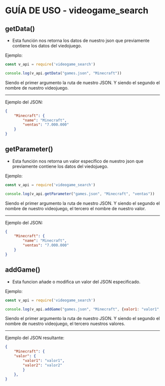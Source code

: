 # GUÍA DE USO - videogame_search

## getData()

* Esta función nos retorna los datos de nuestro json que previamente contiene los datos del viedojuego.

Ejemplo:

```js
const v_api = require('videogame_search')

console.log(v_api.getData("games.json", "Minecraft"))
```

Siendo el primer argumento la ruta de nuestro JSON. Y siendo el segundo el nombre de nuestro videojuego.
***

Ejemplo del JSON:

```json
{
    "Minecraft": {
        "name": "Minecraft",
        "ventas": "7.000.000"
    }
}

```

## getParameter()

* Esta función nos retorna un valor específico de nuestro json que previamente contiene los datos del viedojuego.

Ejemplo:

```js
const v_api = require('videogame_search')

console.log(v_api.getParameter("games.json", "Minecraft", "ventas"))
```

Siendo el primer argumento la ruta de nuestro JSON. Y siendo el segundo el nombre de nuestro videojuego, el tercero el nombre de nuestro valor.
***

Ejemplo del JSON:

```json
{
    "Minecraft": {
        "name": "Minecraft",
        "ventas": "7.000.000"
    }
}

```

## addGame()

* Esta funcion añade o modifica un valor del JSON especificado.

Ejemplo:

```js
const v_api = require('videogame_search')

console.log(v_api.addGame("games.json", "Minecraft", {valor1: "valor1", valor2: "valor2"}))
```

Siendo el primer argumento la ruta de nuestro JSON. Y siendo el segundo el nombre de nuestro videojuego, el tercero nuestros valores.
***

Ejemplo del JSON resultante:

```json
{
    "Minecraft": {
    "valor": { 
        "valor1": "valor1",
        "valor2": "valor2"
        }
    },
}

```